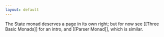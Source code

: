 ```yaml
---
layout: default
---
```


The State monad deserves a page in its own right; but for now see [[Three Basic Monads]] for an intro, and [[Parser Monad]], which is similar.

